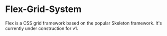 Flex-Grid-System
================

Flex is a CSS grid framework based on the popular Skeleton framework.  It's currently under construction for v1.
